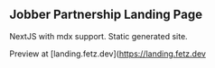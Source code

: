 ## Jobber Partnership Landing Page
NextJS with mdx support. Static generated site.

Preview at [landing.fetz.dev](https://landing.fetz.dev

